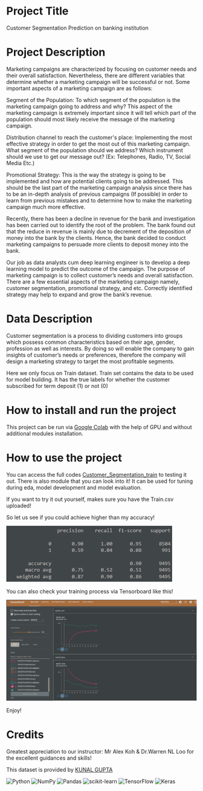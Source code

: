 # Project Title
Customer Segmentation Prediction on banking institution

# Project Description
Marketing campaigns are characterized by focusing on customer needs and their overall satisfaction. Nevertheless, there are different variables that determine whether a marketing campaign will be successful or not. Some important aspects of a marketing campaign are as follows:

Segment of the Population: To which segment of the population is the marketing campaign going to address and why? This aspect of the marketing campaign is extremely important since it will tell which part of the population should most likely receive the message of the marketing campaign.

Distribution channel to reach the customer's place: Implementing the most effective strategy in order to get the most out of this marketing campaign. What segment of the population should we address? Which instrument should we use to get our message out? (Ex: Telephones, Radio, TV, Social Media Etc.)

Promotional Strategy: This is the way the strategy is going to be implemented and how are potential clients going to be addressed. This should be the last part of the marketing campaign analysis since there has to be an in-depth analysis of previous campaigns (If possible) in order to learn from previous mistakes and to determine how to make the marketing campaign much more effective.

Recently, there has been a decline in revenue for the bank and investigation has been carried out to identify the root of the problem. The bank found out that the reduce in revenue is mainly due to decrement of the deposition of money into the bank by the clients. Hence, the bank decided to conduct marketing campaigns to persuade more clients to deposit money into the bank.

Our job as data analysts cum deep learning engineer is to develop a deep learning model to predict the outcome of the campaign. The purpose of marketing campaign is to collect customer’s needs and overall satisfaction. There are a few essential aspects of the marketing campaign namely, customer segmentation, promotional strategy, and etc. Correctly identified strategy may help to expand and grow the bank’s revenue.

# Data Description
Customer segmentation is a process to dividing customers into groups which possess common characteristics based on their age, gender, profession as well as interests. By doing so will enable the company to gain insights of customer’s needs or preferences, therefore the company will design a marketing strategy to target the most profitable segments.

Here we only focus on Train dataset. 
Train set contains the data to be used for model building. 
It has the true labels for whether the customer subscribed for term deposit (1) or not (0)

# How to install and run the project
This project can be run via [Google Colab]([https://colab.research.google.com/drive/1T0dhh7LAojDREjf9otVbAjLyhqvEdl2B?usp=sharing](https://colab.research.google.com/?utm_source=scs-index)) with the help of GPU and without additional modules installation.

# How to use the project
You can access the full codes [Customer_Segmentation_train](https://colab.research.google.com/drive/1T0dhh7LAojDREjf9otVbAjLyhqvEdl2B#scrollTo=9P6Avw2pNn0s) to testing it out.
There is also module that you can look into it! It can be used for tuning during eda, model development and model evaluation.

If you want to try it out yourself, makes sure you have the Train.csv uploaded! 

So let us see if you could achieve higher than my accuracy!

![Classification Report](https://github.com/Ndinie/Customer_Segmentation/blob/main/static/classification_report.png)


You can also check your training process via Tensorboard like this!

![Tensorboard](https://github.com/Ndinie/Customer_Segmentation/blob/main/static/Training_process_tensorboard.png)

Enjoy!

# Credits
Greatest appreciation to our instructor: Mr Alex Koh & Dr.Warren NL Loo for the excellent guidances and skills!

This dataset is provided by [KUNAL GUPTA](https://www.kaggle.com/datasets/kunalgupta2616/hackerearth-customer-segmentation-hackathon)

![Python](https://img.shields.io/badge/python-3670A0?style=for-the-badge&logo=python&logoColor=ffdd54)
![NumPy](https://img.shields.io/badge/numpy-%23013243.svg?style=for-the-badge&logo=numpy&logoColor=white)
![Pandas](https://img.shields.io/badge/pandas-%23150458.svg?style=for-the-badge&logo=pandas&logoColor=white)
![scikit-learn](https://img.shields.io/badge/scikit--learn-%23F7931E.svg?style=for-the-badge&logo=scikit-learn&logoColor=white)
![TensorFlow](https://img.shields.io/badge/TensorFlow-%23FF6F00.svg?style=for-the-badge&logo=TensorFlow&logoColor=white)
![Keras](https://img.shields.io/badge/Keras-%23D00000.svg?style=for-the-badge&logo=Keras&logoColor=white)
